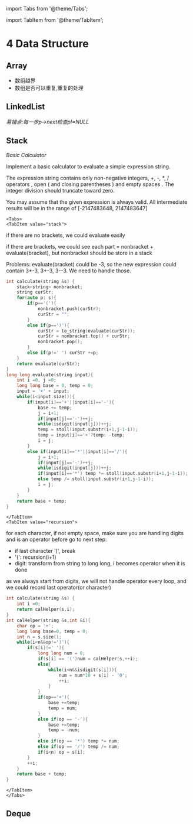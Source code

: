 import Tabs from '@theme/Tabs';

import TabItem from '@theme/TabItem';

# 4 Data Structure
## Array

- 数组越界
- 数组是否可以重复,重复的处理

## LinkedList

*易错点:每一步p->next检查p!=NULL*

## Stack

*Basic Calculator*

Implement a basic calculator to evaluate a simple expression string.

The expression string contains only non-negative integers, +, -, *, / operators , open ( and closing parentheses ) and empty spaces . The integer division should truncate toward zero.

You may assume that the given expression is always valid. All intermediate results will be in the range of [-2147483648, 2147483647]

```mdx-code-block
<Tabs>
<TabItem value="stack">
```

if there are no brackets, we could evaluate easily

if there are brackets, we could see each part = nonbracket + evaluate(bracket), but nonbracket should be store in a stack

Problems: evaluate(bracket) could be -3, so the new expression could contain 3*-3, 3+-3, 3--3. We need to handle those.

```cpp
int calculate(string &s) {
    stack<string> nonbracket;
    string curStr; 
    for(auto p: s){
        if(p=='('){
            nonbracket.push(curStr);
            curStr = "";
        }
        else if(p==')'){
            curStr = to_string(evaluate(curStr));
            curStr = nonbracket.top() + curStr;
            nonbracket.pop();
        }
        else if(p!=' ') curStr +=p;
    }
    return evaluate(curStr);
}
long long evaluate(string input){
    int i =0, j =0;
    long long base = 0, temp = 0;
    input = '+' + input;
    while(i<input.size()){
        if(input[i]=='+'||input[i]=='-'){
            base += temp;
            j = i+1;
            if(input[j]=='-')++j;
            while(isdigit(input[j]))++j;
            temp = stoll(input.substr(i+1,j-1-i));
            temp = input[i]=='+'?temp: -temp;
            i = j;
        }
        else if(input[i]=='*'||input[i]=='/'){
            j = i+1;
            if(input[j]=='-')++j;
            while(isdigit(input[j]))++j;
            if(input[i]=='*') temp *= stoll(input.substr(i+1,j-1-i));
            else temp /= stoll(input.substr(i+1,j-1-i));
            i = j;
        }
    }
    return base + temp;
}
```

```mdx-code-block
</TabItem>
<TabItem value="recursion">
```

for each character, if not empty space, make sure you are handling digits and is an operator before go to next step:
- if last character ')', break 
- '(': recursion(i+1)
- digit: transform from string to long long, i becomes operator when it is done

as we always start from digits, we will not handle operator every loop, and we could record last operator(or character)

```cpp
int calculate(string &s) {
    int i =0;
    return calHelper(s,i);
}
int calHelper(string &s,int &i){
    char op = '+';
    long long base=0, temp = 0;
    int n = s.size();
    while(i<n&&op!=')'){
        if(s[i]!=' '){
            long long num = 0;
            if(s[i] == '(')num = calHelper(s,++i);
            else{
                while(i<n&&isdigit(s[i])){
                    num = num*10 + s[i] - '0';
                    ++i;
                } 
            }
            if(op=='+'){
                base +=temp;
                temp = num;
            }
            else if(op == '-'){
                base +=temp;
                temp = -num;
            }
            else if(op == '*') temp *= num;
            else if(op == '/') temp /= num;
            if(i<n) op = s[i];
        }
        ++i;
    }
    return base + temp;
}
```
```mdx-code-block
</TabItem>
</Tabs>
```

## Deque